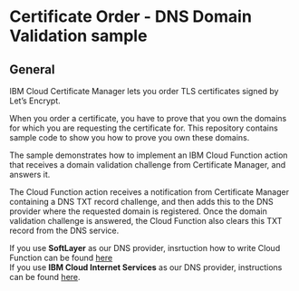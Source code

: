 # Certificate Order - DNS Domain Validation sample
## General
IBM Cloud Certificate Manager lets you order TLS certificates signed by Let’s Encrypt.

When you order a certificate, you have to prove that you own the domains for which you are requesting the certificate for. This repository contains sample code to show you how to prove you own these domains.

The sample demonstrates how to implement an IBM Cloud Function action that receives a domain validation challenge from Certificate Manager, and answers it.

The Cloud Function action receives a notification from Certificate Manager containing a DNS TXT record challenge, and then adds this to the DNS provider where the requested domain is registered. Once the domain validation challenge is answered, the Cloud Function also clears this TXT record from the DNS service.

If you use **SoftLayer** as our DNS provider, insrtuction how to write Cloud Function can be found [here](https://github.com/ibm-cloud-security/certificate-manager-domain-validation-cloud-function-sample/SoftLayerSample/README.md)     
If you use **IBM Cloud Internet Services** as our DNS provider, instructions can be found [here](https://github.com/ibm-cloud-security/certificate-manager-domain-validation-cloud-function-sample/CisSample/README.md).    

